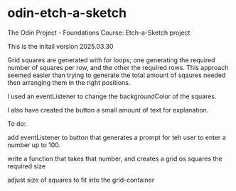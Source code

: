# odin-etch-a-sketch
The Odin Project - Foundations Course: Etch-a-Sketch project


This is the initail version 2025.03.30


Grid squares are generated with for loops; one generating the required number of squares per row, and the other the required rows. 
This approach seemed easier than trying to generate the total amount of sqaures needed then arranging them in the right positions. 

I used an eventListener to change the backgroundColor of the squares.

I also have created the button a small amount of text for explanation.



To do:

add eventListener to button that generates a prompt for teh user to enter a number up to 100.

write a function that takes that number, and creates a grid os squares the required size

adjust size of squares to fit into the grid-container
